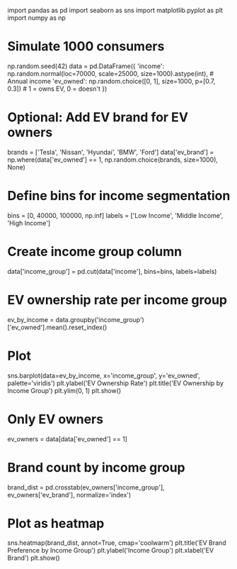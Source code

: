 import pandas as pd
import seaborn as sns
import matplotlib.pyplot as plt
import numpy as np

# Simulate 1000 consumers
np.random.seed(42)
data = pd.DataFrame({
    'income': np.random.normal(loc=70000, scale=25000, size=1000).astype(int),  # Annual income
    'ev_owned': np.random.choice([0, 1], size=1000, p=[0.7, 0.3])  # 1 = owns EV, 0 = doesn't
})

# Optional: Add EV brand for EV owners
brands = ['Tesla', 'Nissan', 'Hyundai', 'BMW', 'Ford']
data['ev_brand'] = np.where(data['ev_owned'] == 1, np.random.choice(brands, size=1000), None)
# Define bins for income segmentation
bins = [0, 40000, 100000, np.inf]
labels = ['Low Income', 'Middle Income', 'High Income']

# Create income group column
data['income_group'] = pd.cut(data['income'], bins=bins, labels=labels)
# EV ownership rate per income group
ev_by_income = data.groupby('income_group')['ev_owned'].mean().reset_index()

# Plot
sns.barplot(data=ev_by_income, x='income_group', y='ev_owned', palette='viridis')
plt.ylabel('EV Ownership Rate')
plt.title('EV Ownership by Income Group')
plt.ylim(0, 1)
plt.show()
# Only EV owners
ev_owners = data[data['ev_owned'] == 1]

# Brand count by income group
brand_dist = pd.crosstab(ev_owners['income_group'], ev_owners['ev_brand'], normalize='index')

# Plot as heatmap
sns.heatmap(brand_dist, annot=True, cmap='coolwarm')
plt.title('EV Brand Preference by Income Group')
plt.ylabel('Income Group')
plt.xlabel('EV Brand')
plt.show()
